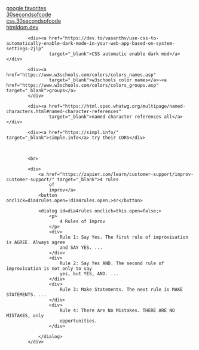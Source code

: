 <div><a href="https://www.google.com/collections/s/list/aC4sz9C4MSG7ImIoVgGN1w/pJGl3_zBt7I"
					target="_blank">google favorites</a></div>

<div><a href="https://www.30secondsofcode.org/js/p/1/" target="_blank">30secondsofcode</a></div>

<div><a href="https://www.30secondsofcode.org/css/p/1/" target="_blank">css.30secondsofcode</a>
			</div>

<div><a href="https://htmldom.dev/" target="_blank">htmldom.dev</a></div>

			<div><a href="https://dev.to/vasanthv/use-css-to-automatically-enable-dark-mode-in-your-web-app-based-on-system-settings-2jlp"
					target="_blank">CSS automatic enable dark mod</a></div>

			<div><a href="https://www.w3schools.com/colors/colors_names.asp"
					target="_blank">w3schools color names</a>~<a href="https://www.w3schools.com/colors/colors_groups.asp" target="_blank">groups</a>
			</div>

			<div><a href="https://html.spec.whatwg.org/multipage/named-characters.html#named-character-references"
					target="_blank">named character references all</a></div>

			<div><a href="https://simpl.info/" target="_blank">simple.info</a> try their CORS</div>



			<br>

			<div>
				<a href="https://zapier.com/learn/customer-support/improv-customer-support/" target="_blank">4 rules
					of
					improv</a>
				<button onclick=dia4rules.open=!dia4rules.open;>4r</button>

				<dialog id=dia4rules onclick=this.open=false;>
					<p>
						4 Rules of Improv
					</p>
					<div>
						Rule 1: Say Yes. The first rule of improvisation is AGREE. Always agree
						and SAY YES. ...
					</div>
					<div>
						Rule 2: Say Yes AND. The second rule of improvisation is not only to say
						yes, but YES, AND. ...
					</div>
					<div>
						Rule 3: Make Statements. The next rule is MAKE STATEMENTS. ...
					</div>
					<div>
						Rule 4: There Are No Mistakes. THERE ARE NO MISTAKES, only
						opportunities.
					</div>

				</dialog>
			</div>
